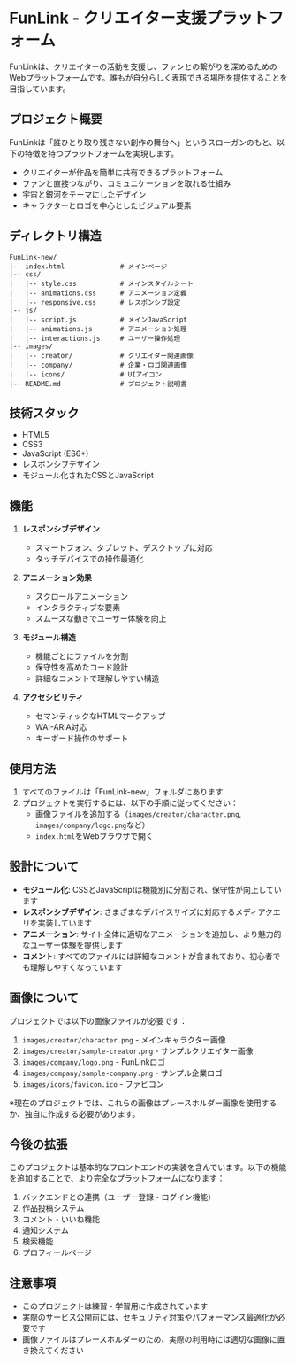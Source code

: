 # FunLink - クリエイター支援プラットフォーム

FunLinkは、クリエイターの活動を支援し、ファンとの繋がりを深めるためのWebプラットフォームです。誰もが自分らしく表現できる場所を提供することを目指しています。

## プロジェクト概要

FunLinkは「誰ひとり取り残さない創作の舞台へ」というスローガンのもと、以下の特徴を持つプラットフォームを実現します。

- クリエイターが作品を簡単に共有できるプラットフォーム
- ファンと直接つながり、コミュニケーションを取れる仕組み
- 宇宙と銀河をテーマにしたデザイン
- キャラクターとロゴを中心としたビジュアル要素

## ディレクトリ構造

```
FunLink-new/
|-- index.html              # メインページ
|-- css/
|   |-- style.css           # メインスタイルシート
|   |-- animations.css      # アニメーション定義
|   |-- responsive.css      # レスポンシブ設定
|-- js/
|   |-- script.js           # メインJavaScript
|   |-- animations.js       # アニメーション処理
|   |-- interactions.js     # ユーザー操作処理
|-- images/
|   |-- creator/            # クリエイター関連画像
|   |-- company/            # 企業・ロゴ関連画像
|   |-- icons/              # UIアイコン
|-- README.md               # プロジェクト説明書
```

## 技術スタック

- HTML5
- CSS3
- JavaScript (ES6+)
- レスポンシブデザイン
- モジュール化されたCSSとJavaScript

## 機能

1. **レスポンシブデザイン**
   - スマートフォン、タブレット、デスクトップに対応
   - タッチデバイスでの操作最適化

2. **アニメーション効果**
   - スクロールアニメーション
   - インタラクティブな要素
   - スムーズな動きでユーザー体験を向上

3. **モジュール構造**
   - 機能ごとにファイルを分割
   - 保守性を高めたコード設計
   - 詳細なコメントで理解しやすい構造

4. **アクセシビリティ**
   - セマンティックなHTMLマークアップ
   - WAI-ARIA対応
   - キーボード操作のサポート

## 使用方法

1. すべてのファイルは「FunLink-new」フォルダにあります
2. プロジェクトを実行するには、以下の手順に従ってください：
   - 画像ファイルを追加する（`images/creator/character.png`, `images/company/logo.png`など）
   - `index.html`をWebブラウザで開く

## 設計について

- **モジュール化**: CSSとJavaScriptは機能別に分割され、保守性が向上しています
- **レスポンシブデザイン**: さまざまなデバイスサイズに対応するメディアクエリを実装しています
- **アニメーション**: サイト全体に適切なアニメーションを追加し、より魅力的なユーザー体験を提供します
- **コメント**: すべてのファイルには詳細なコメントが含まれており、初心者でも理解しやすくなっています

## 画像について

プロジェクトでは以下の画像ファイルが必要です：

1. `images/creator/character.png` - メインキャラクター画像
2. `images/creator/sample-creator.png` - サンプルクリエイター画像
3. `images/company/logo.png` - FunLinkロゴ
4. `images/company/sample-company.png` - サンプル企業ロゴ
5. `images/icons/favicon.ico` - ファビコン

※現在のプロジェクトでは、これらの画像はプレースホルダー画像を使用するか、独自に作成する必要があります。

## 今後の拡張

このプロジェクトは基本的なフロントエンドの実装を含んでいます。以下の機能を追加することで、より完全なプラットフォームになります：

1. バックエンドとの連携（ユーザー登録・ログイン機能）
2. 作品投稿システム
3. コメント・いいね機能
4. 通知システム
5. 検索機能
6. プロフィールページ

## 注意事項

- このプロジェクトは練習・学習用に作成されています
- 実際のサービス公開前には、セキュリティ対策やパフォーマンス最適化が必要です
- 画像ファイルはプレースホルダーのため、実際の利用時には適切な画像に置き換えてください
